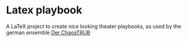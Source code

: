 # Latex playbook
A LaTeX project to create nice looking theater playbooks, as used by the german ensemble [Der ChaosTRUB](http://chaostrub.de)
